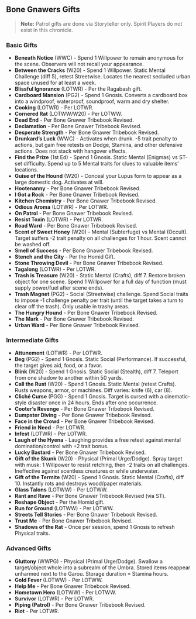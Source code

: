 ## Bone Gnawers Gifts
> **Note:** Patrol gifts are done via Storyteller only. Spirit Players do not exist in this chronicle.

### Basic Gifts
- **Beneath Notice** (WWC)  - Spend 1 Willpower to remain anonymous for the scene. Observers will not recall your appearance.
- **Between the Cracks** (W20)  - Spend 1 Willpower. Static Mental Challenge (diff 5), retest Streetwise. Locates the nearest secluded urban space unused for at least a week.
- **Blissful Ignorance** (LOTWR)  - Per the Ragabash gift.
- **Cardboard Mansion** (PG2)  - Spend 1 Gnosis. Converts a cardboard box into a windproof, waterproof, soundproof, warm and dry shelter.
- **Cooking** (LOTWR)  - Per LOTWR.
- **Cornered Rat** (LOTWW/W20)  - Per LOTWW.
- **Dead End**  - Per Bone Gnawer Tribebook Revised.
- **Declamation**  - Per Bone Gnawer Tribebook Revised.
- **Desperate Strength**  - Per Bone Gnawer Tribebook Revised.
- **Drunkard’s Luck** (WWC)  - Activates when drunk. -5 trait penalty to actions, but gain free retests on Dodge, Stamina, and other defensive actions. Does not stack with hangover effects.
- **Find the Prize** (1st Ed)  - Spend 1 Gnosis. Static Mental (Enigmas) vs ST-set difficulty. Spend up to 5 Mental traits for clues to valuable items’ locations.
- **Guise of the Hound** (W20)  - Conceal your Lupus form to appear as a large domestic dog. Activates at will.
- **Hootenanny**  - Per Bone Gnawer Tribebook Revised.
- **I Got a Rock**  - Per Bone Gnawer Tribebook Revised.
- **Kitchen Chemistry**  - Per Bone Gnawer Tribebook Revised.
- **Odious Aroma** (LOTWR)  - Per LOTWR.
- **On Patrol**  - Per Bone Gnawer Tribebook Revised.
- **Resist Toxin** (LOTWR)  - Per LOTWR.
- **Road Ward**  - Per Bone Gnawer Tribebook Revised.
- **Scent of Sweet Honey** (W20)  - Mental (Subterfuge) vs Mental (Occult). Target suffers -2 trait penalty on all challenges for 1 hour. Scent cannot be washed off.
- **Smell of Success**  - Per Bone Gnawer Tribebook Revised.
- **Stench and the City**  - Per the Homid Gift.
- **Stone Throwing Devil**  - Per Bone Gnawer Tribebook Revised.
- **Tagalong** (LOTWR)  - Per LOTWR.
- **Trash is Treasure** (W20)  - Static Mental (Crafts), diff 7. Restore broken object for one scene. Spend 1 Willpower for a full day of function (must supply power/fuel after scene ends).
- **Trash Magnet** (PG2)  - Social (Streetwise) challenge. Spend Social traits to impose -1 challenge penalty per trait (until the target takes a turn to clear off the trash). Only usable in trashy areas.
- **The Hungry Hound**  - Per Bone Gnawer Tribebook Revised.
- **The Mark**  - Per Bone Gnawer Tribebook Revised.
- **Urban Ward**  - Per Bone Gnawer Tribebook Revised.

### Intermediate Gifts
- **Attunement** (LOTWR)  - Per LOTWR.
- **Beg** (PG2)  - Spend 1 Gnosis. Static Social (Performance). If successful, the target gives aid, food, or a favor.
- **Blink** (W20)  - Spend 1 Gnosis. Static Social (Stealth), diff 7. Teleport from one shadow to another within 50 yards.
- **Call the Rust** (W20)  - Spend 1 Gnosis. Static Mental (retest Crafts). Rusts weapons, armor, or machines. Diff varies: knife (6), car (8).
- **Cliché Curse** (PGG)  - Spend 1 Gnosis. Target is cursed with a cinematic-style disaster once in 24 hours. Ends after one occurrence.
- **Cooter’s Revenge**  - Per Bone Gnawer Tribebook Revised.
- **Dumpster Diving**  - Per Bone Gnawer Tribebook Revised.
- **Face in the Crowd**  - Per Bone Gnawer Tribebook Revised.
- **Friend in Need**  - Per LOTWR.
- **Infest** (LOTWR)  - Per LOTWR.
- **Laugh of the Hyena**  - Laughing provides a free retest against mental domination/control with +2 trait bonus.
- **Lucky Bastard**  - Per Bone Gnawer Tribebook Revised.
- **Gift of the Skunk** (W20)  - Physical (Primal Urge/Dodge). Spray target with musk: 1 Willpower to resist retching, then -2 traits on all challenges. Ineffective against scentless creatures or while underwater.
- **Gift of the Termite** (W20)  - Spend 1 Gnosis. Static Mental (Crafts), diff 10. Instantly rots and destroys wood/paper materials.
- **Glass Talons** (LOTWW)  - Per LOTWW.
- **Rant and Rave**  - Per Bone Gnawer Tribebook Revised (via ST).
- **Reshape Object**  - Per the Homid gift.
- **Run for Ground** (LOTWW)  - Per LOTWW.
- **Streets Tell Stories**  - Per Bone Gnawer Tribebook Revised.
- **Trust Me**  - Per Bone Gnawer Tribebook Revised.
- **Shadows of the Rat**  - Once per session, spend 1 Gnosis to refresh Physical traits.

### Advanced Gifts
- **Gluttony** (WWPG)  - Physical (Primal Urge/Dodge). Swallow a target/object whole into a subrealm of the Umbra. Stored items reappear unharmed next to the Garou. Storage duration = Stamina hours.
- **Gold Fever** (LOTWW)  - Per LOTWW.
- **Help Me**  - Per Bone Gnawer Tribebook Revised.
- **Hometown Hero** (LOTWW)  - Per LOTWW.
- **Survivor** (LOTWR)  - Per LOTWR.
- **Piping (Patrol)**  - Per Bone Gnawer Tribebook Revised.
- **Riot**  - Per LOTWR.